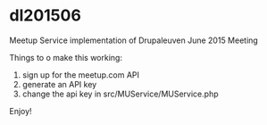 # dl201506
Meetup Service implementation of Drupaleuven June 2015 Meeting

Things to o make this working:
1. sign up for the meetup.com API
1. generate an API key
1. change the api key in src/MUService/MUService.php

Enjoy!